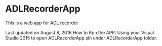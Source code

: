 # ADLRecorderApp
This is a web app for ADL recorder

Last updated on August 8, 2016
How to Run the APP: 
Using your Visual Studio 2015 to open ADLRecorderApp.sln under ADLRecorderApp folder.
